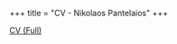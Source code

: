 +++
title = "CV - Nikolaos Pantelaios"
+++

[CV (Full)](pdfs/nikolaos_pantelaios_cv_2.pdf)

<!-- [CV (1-page)](pdfs/nikolaos_pantelaios_cv.pdf) -->
